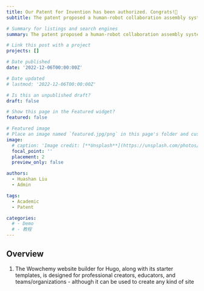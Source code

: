 ```yaml
---
title: Our Patent for Invention has been authorized. Congrats!🎉
subtitle: The patent proposed a human-robot collaboration assembly system based on deep reinforcement learning.

# Summary for listings and search engines
summary: The patent proposed a human-robot collaboration assembly system based on deep reinforcement learning.

# Link this post with a project
projects: []

# Date published
date: '2022-12-06T00:00:00Z'

# Date updated
# lastmod: '2022-12-06T00:00:00Z'

# Is this an unpublished draft?
draft: false

# Show this page in the Featured widget?
featured: false

# Featured image
# Place an image named `featured.jpg/png` in this page's folder and customize its options here.
image:
  # caption: 'Image credit: [**Unsplash**](https://unsplash.com/photos/CpkOjOcXdUY)'
  focal_point: ''
  placement: 2
  preview_only: false

authors:
  - Huashan Liu
  - Admin

tags:
  - Academic
  - Patent

categories:
  # - Demo
  # - 教程
---
```



## Overview

1. The Wowchemy website builder for Hugo, along with its starter templates, is designed for professional creators, educators, and teams/organizations - although it can be used to create any kind of site



